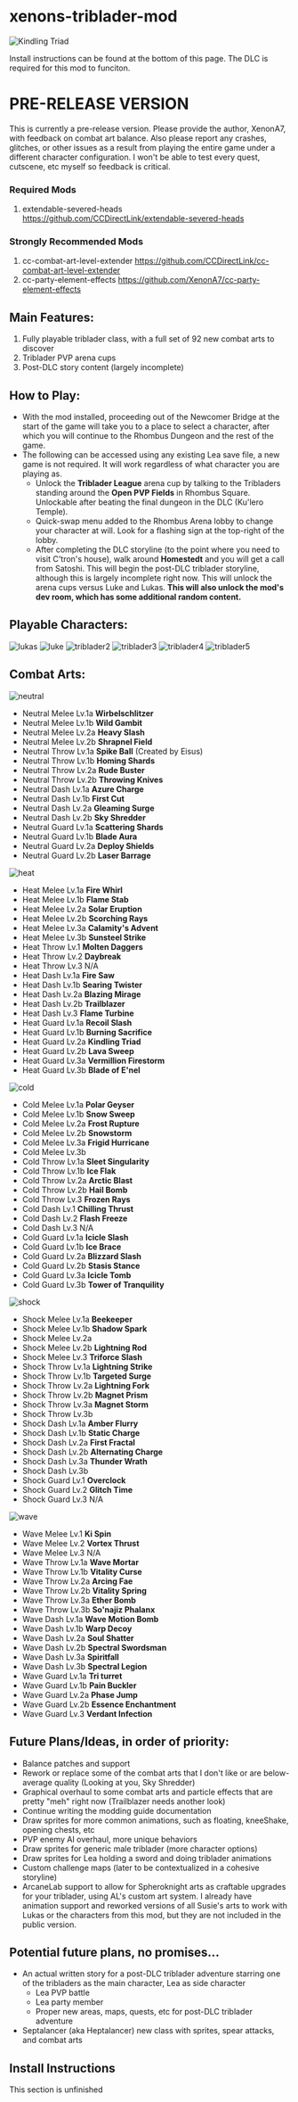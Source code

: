 # xenons-triblader-mod
![Kindling Triad](https://user-images.githubusercontent.com/105614278/168501697-8dccf971-8564-4166-bbdb-d3c6ec79d870.gif)

Install instructions can be found at the bottom of this page. The DLC is required for this mod to funciton.

# **PRE-RELEASE VERSION**

This is currently a pre-release version. Please provide the author, XenonA7, with feedback on combat art balance. Also please report any crashes, glitches, or other issues as a result from playing the entire game under a different character configuration. I won't be able to test every quest, cutscene, etc myself so feedback is critical.

### **Required Mods**
1. extendable-severed-heads https://github.com/CCDirectLink/extendable-severed-heads

### **Strongly Recommended Mods**
1. cc-combat-art-level-extender https://github.com/CCDirectLink/cc-combat-art-level-extender
2. cc-party-element-effects https://github.com/XenonA7/cc-party-element-effects

## **Main Features:**
1. Fully playable triblader class, with a full set of 92 new combat arts to discover
2. Triblader PVP arena cups
3. Post-DLC story content (largely incomplete)


## **How to Play:**
- With the mod installed, proceeding out of the Newcomer Bridge at the start of the game will take you to a place to select a character, after which you will continue to the Rhombus Dungeon and the rest of the game.
- The following can be accessed using any existing Lea save file, a new game is not required. It will work regardless of what character you are playing as.
  - Unlock the **Triblader League** arena cup by talking to the Tribladers standing around the **Open PVP Fields** in Rhombus Square. Unlockable after beating the final dungeon in the DLC (Ku'lero Temple).
  - Quick-swap menu added to the Rhombus Arena lobby to change your character at will. Look for a flashing sign at the top-right of the lobby.
  - After completing the DLC storyline (to the point where you need to visit C'tron's house), walk around **Homestedt** and you will get a call from Satoshi. This will begin the post-DLC triblader storyline, although this is largely incomplete right now. This will unlock the arena cups versus Luke and Lukas. **This will also unlock the mod's dev room, which has some additional random content.**



## **Playable Characters:** 

![lukas](https://user-images.githubusercontent.com/105614278/168503144-55fa2d1a-5602-439e-8ad8-2060d2135628.gif)
![luke](https://user-images.githubusercontent.com/105614278/168503143-488ff957-1f98-4fc0-ab81-784579f945d0.gif)
![triblader2](https://user-images.githubusercontent.com/105614278/168503145-8b3ab338-4a08-4805-9160-0d64200e74ec.gif)
![triblader3](https://user-images.githubusercontent.com/105614278/168503467-896c5082-e2bc-4640-9a85-651c878634d2.gif)
![triblader4](https://user-images.githubusercontent.com/105614278/168503633-d4a825cb-7f82-4b6b-a6fc-4e471e74ad31.gif)
![triblader5](https://user-images.githubusercontent.com/105614278/168504082-661b6b87-e9b3-42ef-8192-603a01f0f1ca.gif)

## **Combat Arts:** 

![neutral](https://user-images.githubusercontent.com/105614278/168505340-e0a770c7-7a3b-4f6d-a173-bd1886e1e4cd.png)
- Neutral Melee Lv.1a	**Wirbelschlitzer**
- Neutral Melee Lv.1b	**Wild Gambit**
- Neutral Melee Lv.2a	**Heavy Slash**
- Neutral Melee Lv.2b	**Shrapnel Field**
- Neutral Throw Lv.1a	**Spike Ball** (Created by Eisus)
- Neutral Throw Lv.1b	**Homing Shards**
- Neutral Throw Lv.2a	**Rude Buster**
- Neutral Throw Lv.2b	**Throwing Knives**
- Neutral Dash Lv.1a	**Azure Charge**
- Neutral Dash Lv.1b	**First Cut**
- Neutral Dash Lv.2a	**Gleaming Surge**
- Neutral Dash Lv.2b	**Sky Shredder**
- Neutral Guard Lv.1a	**Scattering Shards**
- Neutral Guard Lv.1b	**Blade Aura**
- Neutral Guard Lv.2a	**Deploy Shields**
- Neutral Guard Lv.2b	**Laser Barrage**

![heat](https://user-images.githubusercontent.com/105614278/168505403-98d388f9-8d53-4d25-8bd2-956ef6a33e4c.png)
- Heat Melee Lv.1a	**Fire Whirl**
- Heat Melee Lv.1b	**Flame Stab**
- Heat Melee Lv.2a	**Solar Eruption**
- Heat Melee Lv.2b	**Scorching Rays**
- Heat Melee Lv.3a	**Calamity's Advent**
- Heat Melee Lv.3b	**Sunsteel Strike**
- Heat Throw Lv.1	**Molten Daggers**
- Heat Throw Lv.2	**Daybreak**
- Heat Throw Lv.3	N/A
- Heat Dash Lv.1a	**Fire Saw**
- Heat Dash Lv.1b	**Searing Twister**
- Heat Dash Lv.2a	**Blazing Mirage**
- Heat Dash Lv.2b	**Trailblazer**
- Heat Dash Lv.3	**Flame Turbine**
- Heat Guard Lv.1a	**Recoil Slash**
- Heat Guard Lv.1b	**Burning Sacrifice**
- Heat Guard Lv.2a	**Kindling Triad**
- Heat Guard Lv.2b	**Lava Sweep**
- Heat Guard Lv.3a 	**Vermillion Firestorm**
- Heat Guard Lv.3b	**Blade of E'nel**

![cold](https://user-images.githubusercontent.com/105614278/168505452-d0485b21-d090-482d-b493-d72090f12fa7.png)
- Cold Melee Lv.1a	**Polar Geyser**
- Cold Melee Lv.1b	**Snow Sweep**
- Cold Melee Lv.2a	**Frost Rupture**
- Cold Melee Lv.2b	**Snowstorm**
- Cold Melee Lv.3a	**Frigid Hurricane**
- Cold Melee Lv.3b
- Cold Throw Lv.1a	**Sleet Singularity**
- Cold Throw Lv.1b	**Ice Flak**
- Cold Throw Lv.2a	**Arctic Blast**
- Cold Throw Lv.2b	**Hail Bomb**
- Cold Throw Lv.3	**Frozen Rays**
- Cold Dash Lv.1	**Chilling Thrust**
- Cold Dash Lv.2	**Flash Freeze**
- Cold Dash Lv.3	N/A
- Cold Guard Lv.1a	**Icicle Slash**
- Cold Guard Lv.1b	**Ice Brace**
- Cold Guard Lv.2a	**Blizzard Slash**
- Cold Guard Lv.2b	**Stasis Stance**
- Cold Guard Lv.3a	**Icicle Tomb**
- Cold Guard Lv.3b	**Tower of Tranquility**

![shock](https://user-images.githubusercontent.com/105614278/168505459-99dbff01-3261-465e-a470-c381c7133198.png)
- Shock Melee Lv.1a	**Beekeeper**
- Shock Melee Lv.1b	**Shadow Spark**
- Shock Melee Lv.2a	
- Shock Melee Lv.2b	**Lightning Rod**
- Shock Melee Lv.3	**Triforce Slash**
- Shock Throw Lv.1a	**Lightning Strike**
- Shock Throw Lv.1b	**Targeted Surge**
- Shock Throw Lv.2a	**Lightning Fork**
- Shock Throw Lv.2b	**Magnet Prism**
- Shock Throw Lv.3a	**Magnet Storm**
- Shock Throw Lv.3b
- Shock Dash Lv.1a	**Amber Flurry**
- Shock Dash Lv.1b	**Static Charge**
- Shock Dash Lv.2a	**First Fractal**
- Shock Dash Lv.2b	**Alternating Charge**
- Shock Dash Lv.3a	**Thunder Wrath**
- Shock Dash Lv.3b
- Shock Guard Lv.1	**Overclock**
- Shock Guard Lv.2	**Glitch Time**
- Shock Guard Lv.3 N/A

![wave](https://user-images.githubusercontent.com/105614278/168505468-e7f002ac-f5e0-4633-b444-a19dcde8418c.png)
- Wave Melee Lv.1	**Ki Spin**
- Wave Melee Lv.2	**Vortex Thrust**
- Wave Melee Lv.3	N/A
- Wave Throw Lv.1a	**Wave Mortar**
- Wave Throw Lv.1b	**Vitality Curse**
- Wave Throw Lv.2a	**Arcing Fae**
- Wave Throw Lv.2b	**Vitality Spring**
- Wave Throw Lv.3a	**Ether Bomb**
- Wave Throw Lv.3b	**So'najiz Phalanx**
- Wave Dash Lv.1a	**Wave Motion Bomb**
- Wave Dash Lv.1b	**Warp Decoy**
- Wave Dash Lv.2a	**Soul Shatter**
- Wave Dash Lv.2b	**Spectral Swordsman**
- Wave Dash Lv.3a	**Spiritfall**
- Wave Dash Lv.3b	**Spectral Legion**
- Wave Guard Lv.1a	**Tri turret**
- Wave Guard Lv.1b	**Pain Buckler**
- Wave Guard Lv.2a	**Phase Jump**
- Wave Guard Lv.2b	**Essence Enchantment**
- Wave Guard Lv.3	**Verdant Infection**


## **Future Plans/Ideas, in order of priority:**
- Balance patches and support
- Rework or replace some of the combat arts that I don't like or are below-average quality (Looking at you, Sky Shredder)
- Graphical overhaul to some combat arts and particle effects that are pretty "meh" right now (Trailblazer needs another look)
- Continue writing the modding guide documentation
- Draw sprites for more common animations, such as floating, kneeShake, opening chests, etc
- PVP enemy AI overhaul, more unique behaviors
- Draw sprites for generic male triblader (more character options)
- Draw sprites for Lea holding a sword and doing triblader animations
- Custom challenge maps (later to be contextualized in a cohesive storyline)
- ArcaneLab support to allow for Spheroknight arts as craftable upgrades for your triblader, using AL's custom art system. I already have animation support and reworked versions of all Susie's arts to work with Lukas or the characters from this mod, but they are not included in the public version.

## **Potential future plans, no promises...**
- An actual written story for a post-DLC triblader adventure starring one of the tribladers as the main character, Lea as side character
  - Lea PVP battle
  - Lea party member
  - Proper new areas, maps, quests, etc for post-DLC triblader adventure
- Septalancer (aka Heptalancer) new class with sprites, spear attacks, and combat arts


## Install Instructions
This section is unfinished
